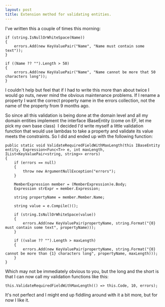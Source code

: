 ```yaml
---
layout: post
title: Extension method for validating entities.
---
```


I've written this a couple of times this morning:
    if (string.IsNullOrWhiteSpace(Name))
    {
        errors.Add(new KeyValuePair("Name", "Name must contain some text"));
    }
    
    if ((Name ?? "").Length > 50)
    {
        errors.Add(new KeyValuePair("Name", "Name cannot be more that 50 characters long"));
    }
I couldn't help but feel that if I had to write this more than about twice I would go nuts, never mind the obvious maintenance problems. If I rename a property I want the correct property name in the errors collection, not the name of the property from 9 months ago.
So since all this validation is being done at the domain level and all my domain entities implement the interface IBaseEntity (come on EF, let me pick my own base class)  I decided I'd write myself a little validation function that would use lambdas to take a property and validate its value meets the constraints. So I did and ended up with the following function:
    public static void ValidateRequiredFieldWithMaxLength(this IBaseEntity entity, Expression<Func<T>> e, int maxLength, IList<KeyValuePair<string, string>> errors)
    {
        if (errors == null)
        {
            throw new ArgumentNullException("errors");
        }
    	
        MemberExpression member = (MemberExpression)e.Body;
        Expression strExpr = member.Expression;    
        string propertyName = member.Member.Name;    
        string value = e.Compile()();    
        if (string.IsNullOrWhiteSpace(value))        {            errors.Add(new KeyValuePair(propertyName, string.Format("{0} must contain some text", propertyName)));        }    
        if ((value ?? "").Length > maxLength)        {            errors.Add(new KeyValuePair(propertyName, string.Format("{0} cannot be more than {1} characters long", propertyName, maxLength)));        }    }
Which may not be immediately obvious to you, but the long and the short is that I can now call my validation functions like this:
    this.ValidateRequiredFieldWithMaxLength(() => this.Code, 10, errors);
It's not perfect and I might end up fiddling around with it a bit more, but for now I like it.